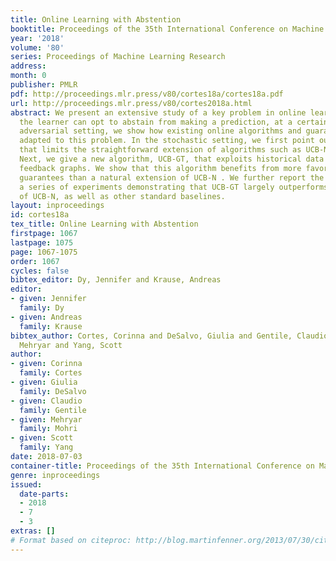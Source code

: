 ```yaml
---
title: Online Learning with Abstention
booktitle: Proceedings of the 35th International Conference on Machine Learning
year: '2018'
volume: '80'
series: Proceedings of Machine Learning Research
address: 
month: 0
publisher: PMLR
pdf: http://proceedings.mlr.press/v80/cortes18a/cortes18a.pdf
url: http://proceedings.mlr.press/v80/cortes2018a.html
abstract: We present an extensive study of a key problem in online learning where
  the learner can opt to abstain from making a prediction, at a certain cost. In the
  adversarial setting, we show how existing online algorithms and guarantees can be
  adapted to this problem. In the stochastic setting, we first point out a bias problem
  that limits the straightforward extension of algorithms such as UCB-N to this context.
  Next, we give a new algorithm, UCB-GT, that exploits historical data and time-varying
  feedback graphs. We show that this algorithm benefits from more favorable regret
  guarantees than a natural extension of UCB-N . We further report the results of
  a series of experiments demonstrating that UCB-GT largely outperforms that extension
  of UCB-N, as well as other standard baselines.
layout: inproceedings
id: cortes18a
tex_title: Online Learning with Abstention
firstpage: 1067
lastpage: 1075
page: 1067-1075
order: 1067
cycles: false
bibtex_editor: Dy, Jennifer and Krause, Andreas
editor:
- given: Jennifer
  family: Dy
- given: Andreas
  family: Krause
bibtex_author: Cortes, Corinna and DeSalvo, Giulia and Gentile, Claudio and Mohri,
  Mehryar and Yang, Scott
author:
- given: Corinna
  family: Cortes
- given: Giulia
  family: DeSalvo
- given: Claudio
  family: Gentile
- given: Mehryar
  family: Mohri
- given: Scott
  family: Yang
date: 2018-07-03
container-title: Proceedings of the 35th International Conference on Machine Learning
genre: inproceedings
issued:
  date-parts:
  - 2018
  - 7
  - 3
extras: []
# Format based on citeproc: http://blog.martinfenner.org/2013/07/30/citeproc-yaml-for-bibliographies/
---
```

